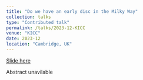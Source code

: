 ```yaml
---
title: "Do we have an early disc in the Milky Way"
collection: talks
type: "Contributed talk"
permalink: /talks/2023-12-KICC
venue: "KICC"
date: 2023-12
location: "Cambridge, UK"
---
```


[Slide here](https://Hanyuan0908.github.io/talks/KICC_conference_20231204.pdf)

Abstract unavilable
